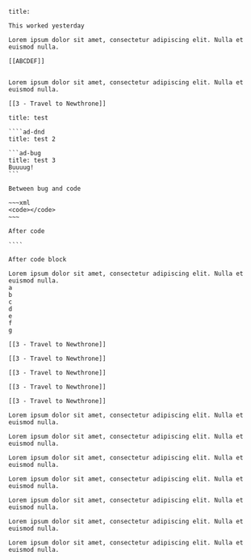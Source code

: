 ```ad-note
title:  

This worked yesterday
```

```ad-abstract
Lorem ipsum dolor sit amet, consectetur adipiscing elit. Nulla et euismod nulla. 

[[ABCDEF]]


```

```ad-info
Lorem ipsum dolor sit amet, consectetur adipiscing elit. Nulla et euismod nulla.

[[3 - Travel to Newthrone]]
```

````` ad-info
title: test

````ad-dnd
title: test 2

```ad-bug
title: test 3
Buuuug!
```

Between bug and code

~~~xml
<code></code>
~~~

After code

````

After code block

`````

```ad-success
Lorem ipsum dolor sit amet, consectetur adipiscing elit. Nulla et euismod nulla.
a
b
c
d
e
f
g

[[3 - Travel to Newthrone]]

[[3 - Travel to Newthrone]]

[[3 - Travel to Newthrone]]

[[3 - Travel to Newthrone]]

[[3 - Travel to Newthrone]]
```

```ad-question
Lorem ipsum dolor sit amet, consectetur adipiscing elit. Nulla et euismod nulla.
```

```ad-warning
Lorem ipsum dolor sit amet, consectetur adipiscing elit. Nulla et euismod nulla.
```

```ad-failure
Lorem ipsum dolor sit amet, consectetur adipiscing elit. Nulla et euismod nulla.
```

```ad-danger
Lorem ipsum dolor sit amet, consectetur adipiscing elit. Nulla et euismod nulla.
```

```ad-bug
Lorem ipsum dolor sit amet, consectetur adipiscing elit. Nulla et euismod nulla.
```

```ad-example
Lorem ipsum dolor sit amet, consectetur adipiscing elit. Nulla et euismod nulla.
```

```ad-quote
Lorem ipsum dolor sit amet, consectetur adipiscing elit. Nulla et euismod nulla.
```


